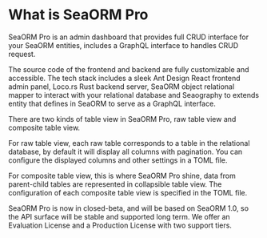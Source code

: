 # What is SeaORM Pro

SeaORM Pro is an admin dashboard that provides full CRUD interface for your SeaORM entities, includes a GraphQL interface to handles CRUD request.

The source code of the frontend and backend are fully customizable and accessible. The tech stack includes a sleek Ant Design React frontend admin panel, Loco.rs Rust backend server, SeaORM object relational mapper to interact with your relational database and Seaography to extends entity that defines in SeaORM to serve as a GraphQL interface.

There are two kinds of table view in SeaORM Pro, raw table view and composite table view.

For raw table view, each raw table corresponds to a table in the relational database, by default it will display all columns with pagination. You can configure the displayed columns and other settings in a TOML file.

For composite table view, this is where SeaORM Pro shine, data from parent-child tables are represented in collapsible table view. The configuration of each composite table view is specified in the TOML file.

SeaORM Pro is now in closed-beta, and will be based on SeaORM 1.0, so the API surface will be stable and supported long term. We offer an Evaluation License and a Production License with two support tiers.
